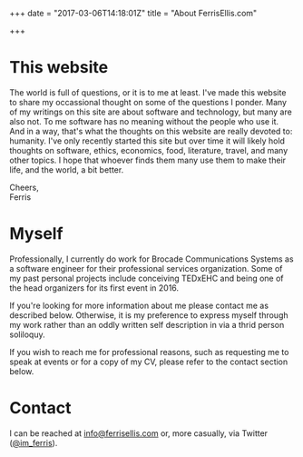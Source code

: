 +++
date = "2017-03-06T14:18:01Z"
title = "About FerrisEllis.com"

+++

# This website

The world is full of questions, or it is to me at least.
I've made this website to share my occassional thought on some of the questions I ponder.
Many of my writings on this site are about software and technology, but many are also not.
To me software has no meaning without the people who use it.
And in a way, that's what the thoughts on this website are really devoted to: humanity.
I've only recently started this site but over time it will likely hold thoughts on software, ethics, economics, food, literature, travel, and many other topics.
I hope that whoever finds them many use them to make their life, and the world, a bit better.

Cheers,<br>
Ferris


# Myself

Professionally, I currently do work for Brocade Communications Systems as a software engineer for their professional services organization.
Some of my past personal projects include conceiving TEDxEHC and being one of the head organizers for its first event in 2016.

If you're looking for more information about me please contact me as described below.
Otherwise, it is my preference to express myself through my work rather than an oddly written self description in via a thrid person soliloquy.

If you wish to reach me for professional reasons, such as requesting me to speak at events or for a copy of my CV,  please refer to the contact section below.


# Contact

I can be reached at [info@ferrisellis.com](mailto:info@ferrisellis.com) or, more casually, via Twitter ([@im_ferris](https://twitter.com/im_ferris)).
